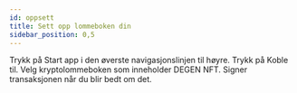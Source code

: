 ```yaml
---
id: oppsett
title: Sett opp lommeboken din
sidebar_position: 0,5
---
```


Trykk på Start app i den øverste navigasjonslinjen til høyre. Trykk på Koble til. Velg kryptolommeboken som inneholder DEGEN NFT. Signer transaksjonen når du blir bedt om det. 
